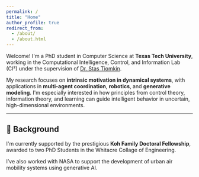 ```yaml
---
permalink: /
title: "Home"
author_profile: true
redirect_from: 
  - /about/
  - /about.html
---
```


Welcome! I'm a PhD student in Computer Science at **Texas Tech University**, working in the Computational Intelligence, Control, and Information Lab (CI²) under the supervision of [Dr. Stas Tiomkin](https://scholar.google.co.il/citations?user=sDfZnUcAAAAJ&hl=en).

My research focuses on **intrinsic motivation in dynamical systems**, with applications in **multi-agent coordination**, **robotics**, and **generative modeling**. I'm especially interested in how principles from control theory, information theory, and learning can guide intelligent behavior in uncertain, high-dimensional environments.

---

## 📜 Background

I'm currently supported by the prestigious **Koh Family Doctoral Fellowship**, awarded to two PhD Students in the Whitacre Collage of Engineering.

I’ve also worked with NASA to support the development of urban air mobility systems using generative AI.